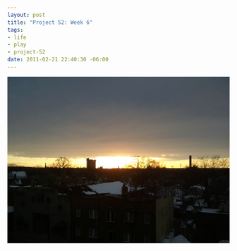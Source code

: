 ```yaml
---
layout: post
title: "Project 52: Week 6"
tags:
- life
- play
- project-52
date: 2011-02-21 22:40:30 -06:00
---
```

<a rel="photo" href="/images/project52/06-sunset.jpg">
<img title="Week 5: Jellyfish" src="/images/project52/06-sunset-postsize.jpg" />
</a>
